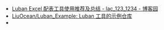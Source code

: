 
- [Luban Excel 配表工具使用推荐及总结 - lac_123_1234 - 博客园](https://www.cnblogs.com/LiuOcean-Blog/p/luban-excel-pei-biao-gong-ju-shi-yong-tui-jian-ji.html)
- [LiuOcean/Luban_Example: Luban 工具的示例仓库](https://github.com/LiuOcean/Luban_Example)
- 